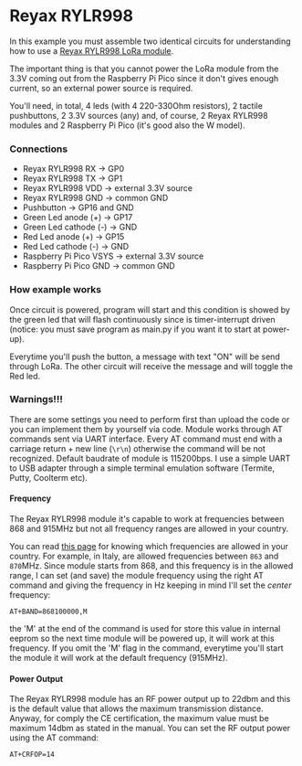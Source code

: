 # Reyax RYLR998

In this example you must assemble two identical circuits for understanding how to use a [Reyax RYLR998 LoRa module](https://reyax.com/products/RYLR998).  
  
The important thing is that you cannot power the LoRa module from the 3.3V coming out from the Raspberry Pi Pico since it don't gives  enough current, so an external power source is required.  
    
You'll need, in total, 4 leds (with 4 220-330Ohm resistors), 2 tactile pushbuttons, 2 3.3V sources (any) and, of course, 2 Reyax RYLR998 modules and 2 Raspberry Pi Pico (it's good also the W model).  
  
### Connections
- Reyax RYLR998 RX -> GP0
- Reyax RYLR998 TX -> GP1
- Reyax RYLR998 VDD -> external 3.3V source 
- Reyax RYLR998 GND -> common GND
- Pushbutton -> GP16 and GND 
- Green Led anode (+) -> GP17
- Green Led cathode (-) -> GND 
- Red Led anode (+) -> GP15
- Red Led cathode (-) -> GND 
- Raspberry Pi Pico VSYS -> external 3.3V source
- Raspberry Pi Pico GND -> common GND 

### How example works 
Once circuit is powered, program will start and this condition is showed by the green led that will flash continuously since is timer-interrupt driven (notice: you must save program as main.py if you want it to start at power-up).  
  
Everytime you'll push the button, a message with text "ON" will be send through LoRa. The other circuit will receive the message and will toggle the Red led.

### Warnings!!!

There are some settings you need to perform first than upload the code or you can implement them by yourself via code. Module works through AT commands sent via UART interface. Every AT command must end with a carriage return + new line (``\r\n``) otherwise the command will be not recognized. Default baudrate of module is 115200bps. I use a simple UART to USB adapter through a simple terminal emulation software (Termite, Putty, Coolterm etc).
  
#### Frequency
The Reyax RYLR998 module it's capable to work at frequencies between 868 and 915MHz but not all frequency ranges are allowed in your country.  
  
You can read [this page](https://www.thethingsnetwork.org/docs/lorawan/frequencies-by-country/) for knowing which frequencies are allowed in your country. For example, in Italy, are allowed frequencies between ``863`` and ``870``MHz. Since module starts from 868, and this frequency is in the allowed range, I can set (and save) the module frequency using the right AT command and giving the frequency in Hz keeping in mind I'll set the _center_ frequency:  

``AT+BAND=868100000,M`` 

the 'M' at the end of the command is used for store this value in internal eeprom so the next time module will be powered up, it will work at this frequency. If you omit the 'M' flag in the command, everytime you'll start the module it will work at the default frequency (915MHz).  

#### Power Output
The Reyax RYLR998 module has an RF power output up to 22dbm and this is the default value that allows the maximum transmission distance. Anyway, for comply the CE certification, the maximum value must be maximum 14dbm as stated in the manual. You can set the RF output power using the AT command:

``AT+CRFOP=14``

